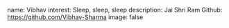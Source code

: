 name: Vibhav
interest: Sleep, sleep, sleep
description: Jai Shri Ram
Github: https://github.com/Vibhav-Sharma
image: false